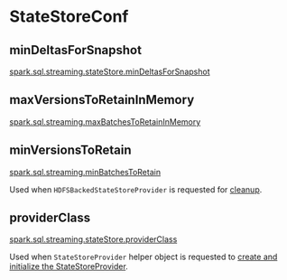 # StateStoreConf

## <span id="minDeltasForSnapshot"> minDeltasForSnapshot

[spark.sql.streaming.stateStore.minDeltasForSnapshot](../configuration-properties.md#spark.sql.streaming.stateStore.minDeltasForSnapshot)

## <span id="maxVersionsToRetainInMemory"> maxVersionsToRetainInMemory

[spark.sql.streaming.maxBatchesToRetainInMemory](../configuration-properties.md#spark.sql.streaming.maxBatchesToRetainInMemory)

## <span id="minVersionsToRetain"> minVersionsToRetain

[spark.sql.streaming.minBatchesToRetain](../configuration-properties.md#spark.sql.streaming.minBatchesToRetain)

Used when `HDFSBackedStateStoreProvider` is requested for [cleanup](HDFSBackedStateStoreProvider.md#cleanup).

## <span id="providerClass"> providerClass

[spark.sql.streaming.stateStore.providerClass](../configuration-properties.md#spark.sql.streaming.stateStore.providerClass)

Used when `StateStoreProvider` helper object is requested to [create and initialize the StateStoreProvider](StateStoreProvider.md#createAndInit).
